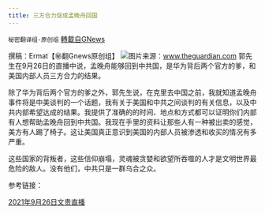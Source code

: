 ```yaml
---
title: 三方合力促成孟晚舟回国
---
```

`秘密翻译组-原创组` [轉載自GNews](https://gnews.org/zh-hans/1564606/)

撰稿：Ermat【㊙️翻Gnews原创组】
![](https://assets.gnews.org/wp-content/uploads/2021/09/6500-1.jpg)图片来源：www.theguardian.com
郭先生在9月26日的直播中说，孟晚舟能够回到中共国，是华为背后两个官方的爹，和美国内部人员三方合力的结果。

除了华为背后两个官方的爹之外，郭先生说，在克里去中国之前，我就知道孟晚舟事件将是中美谈判的一个话题，我有关于美国和中共之间谈判的有关信息，以及中共内部希望达成的结果。我提供了准确的的时间、地点和方式都可以证明你们内部有人想帮助孟晚舟回到中共国。我现在手里的资料让那些人有一种被出卖的感觉，美方有人踢了椅子。这让美国真正意识到美国的内部人员被渗透和收买的情况有多严重。

这些国家的背叛者，这些信仰崩塌，灵魂被贪婪和欲望所吞噬的人才是文明世界最危险的敌人。没有他们，中共只是一群乌合之众。

参考链接：

[2021年9月26日文贵直播](https://gtv.org/video/id=6150769942a8af3151a5b28f)
